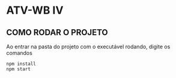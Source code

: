 # ATV-WB IV
## COMO RODAR O PROJETO
Ao entrar na pasta do projeto com o executável rodando, digite os comandos
```
npm install
npm start
```
